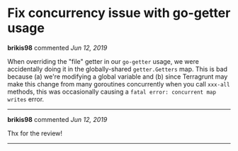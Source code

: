 # Fix concurrency issue with go-getter usage

**brikis98** commented *Jun 12, 2019*

When overriding the "file" getter in our `go-getter` usage, we were accidentally doing it in the globally-shared `getter.Getters` map. This is bad because (a) we're modifying a global variable and (b) since Terragrunt may make this change from many goroutines concurrently when you call `xxx-all` methods, this was occasionally causing a `fatal error: concurrent map writes` error.
<br />
***


**brikis98** commented *Jun 12, 2019*

Thx for the review!
***

